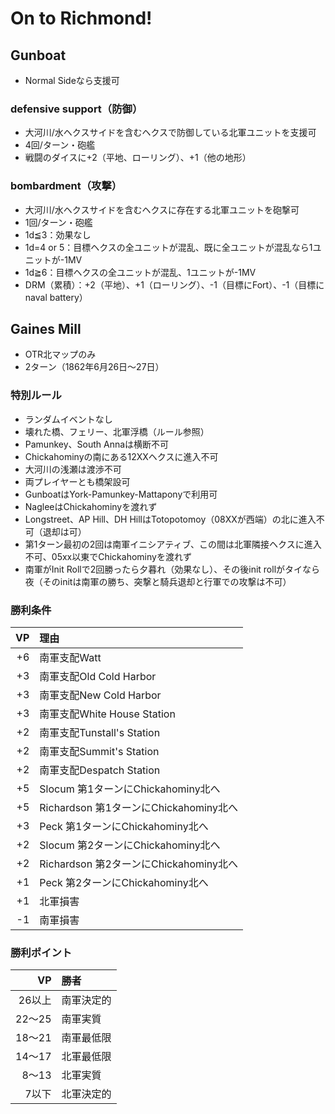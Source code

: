 # On to Richmond!

## Gunboat
- Normal Sideなら支援可
### defensive support（防御）
- 大河川/水ヘクスサイドを含むヘクスで防御している北軍ユニットを支援可
- 4回/ターン・砲艦
- 戦闘のダイスに+2（平地、ローリング）、+1（他の地形）
### bombardment（攻撃）
- 大河川/水ヘクスサイドを含むヘクスに存在する北軍ユニットを砲撃可
- 1回/ターン・砲艦
- 1d≦3：効果なし
- 1d=4 or 5：目標ヘクスの全ユニットが混乱、既に全ユニットが混乱なら1ユニットが-1MV
- 1d≧6：目標ヘクスの全ユニットが混乱、1ユニットが-1MV
- DRM（累積）：+2（平地）、+1（ローリング）、-1（目標にFort）、-1（目標にnaval battery）

## Gaines Mill
- OTR北マップのみ
- 2ターン（1862年6月26日～27日）

### 特別ルール
- ランダムイベントなし
- 壊れた橋、フェリー、北軍浮橋（ルール参照）
- Pamunkey、South Annaは横断不可
- Chickahominyの南にある12XXヘクスに進入不可
- 大河川の浅瀬は渡渉不可
- 両プレイヤーとも橋架設可
- GunboatはYork-Pamunkey-Mattaponyで利用可
- NagleeはChickahominyを渡れず
- Longstreet、AP Hill、DH HillはTotopotomoy（08XXが西端）の北に進入不可（退却は可）
- 第1ターン最初の2回は南軍イニシアティブ、この間は北軍隣接ヘクスに進入不可、05xx以東でChickahominyを渡れず
- 南軍がInit Rollで2回勝ったら夕暮れ（効果なし）、その後init rollがタイなら夜（そのinitは南軍の勝ち、突撃と騎兵退却と行軍での攻撃は不可）

### 勝利条件
|VP|理由|
|-----:|:-----|
|+6|南軍支配Watt|
|+3|南軍支配Old Cold Harbor|
|+3|南軍支配New Cold Harbor|
|+3|南軍支配White House Station|
|+2|南軍支配Tunstall's Station|
|+2|南軍支配Summit's Station|
|+2|南軍支配Despatch Station|
|+5|Slocum 第1ターンにChickahominy北へ|
|+5|Richardson 第1ターンにChickahominy北へ|
|+3|Peck 第1ターンにChickahominy北へ|
|+2|Slocum 第2ターンにChickahominy北へ|
|+2|Richardson 第2ターンにChickahominy北へ|
|+1|Peck 第2ターンにChickahominy北へ|
|+1|北軍損害|
|-1|南軍損害|

### 勝利ポイント
|VP|勝者|
|-----:|:-----|
|26以上|南軍決定的|
|22～25|南軍実質|
|18～21|南軍最低限|
|14～17|北軍最低限|
|8～13|北軍実質|
|7以下|北軍決定的|
